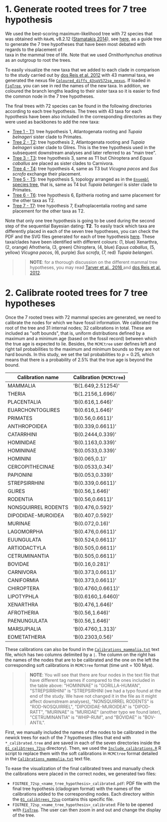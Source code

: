 # 1. Generate rooted trees for 7 tree hypothesis
We used the best-scoring maximum-likelihood tree with 72 species 
that was obtained with `RAxML` v8.2.12 ([Stamatakis 2014](https://github.com/stamatak/standard-RAxML)),
see [here](/01_SeqBayes_S1/01_BASEML/01_trees/ML_tree_72sp/RAxML_bestTree.concatenated.rooted.tree),
as a guide tree to generate the 7 tree hypotheses that have been most debated with regards to the placement of  
taxa in the mammal tree of life. Note that we used *Ornithorhynchus anatinus* as an outgroup 
to root the trees.

To easily visualize the new taxa that we added to each clade in comparison to the study carried out by 
[dos Reis et al. 2012](https://royalsocietypublishing.org/doi/full/10.1098/rspb.2012.0683?url_ver=Z39.88-2003&rfr_id=ori:rid:crossref.org&rfr_dat=cr_pub%3dpubmed)
with 43 mammal taxa, we generated the nexus 
file [`Coloured_diffs_43spVS72sp_nexus`](01_SeqBayes_S1/01_BASEML/01_trees/ML_tree_72sp/Coloured_diffs_43spVS72sp_nexus.tree).
If loaded in [`FigTree`](http://tree.bio.ed.ac.uk/software/figtree/), 
you can see in red the names of the new taxa. In addition, we coloured the branch lengths leading to their 
sister taxa so it is easier to find the common node in the 7 tree hypotheses.

The final trees with 72 species can be found in the following 
directories according to each tree hypothesis. The trees with 43 taxa for each hypothesis 
have been also included in the corresponding directories as they were used as backbones to add the new
taxa:   

   * [Tree 1 - T1](/01_SeqBayes_S1/01_BASEML/01_trees/00_rooted_trees_72sp/01_T1): tree hypothesis 1,
   Atlantogenata rooting and *Tupaia belnageri* sister clade to Primates.   
   * [Tree 2 - T2](/01_SeqBayes_S1/01_BASEML/01_trees/00_rooted_trees_72sp/02_T2): tree hypothesis 2,
   Atlantogenata rooting and *Tupaia belnageri* sister clade to Glires.
   This is the tree hypothesis used in the subsequent downstream analyses and later referred to as "main tree".   
   * [Tree 3 - T3](/01_SeqBayes_S1/01_BASEML/01_trees/00_rooted_trees_72sp/03_T3): tree hypothesis 3,
   same as T1 but Chiroptera and *Equus caballus* are placed as sister clades to Carnivora.   
   * [Tree 4 - T4](/01_SeqBayes_S1/01_BASEML/01_trees/00_rooted_trees_72sp/04_T4): tree hypothesis 4,
   same as T3 but *Vicugna pacos* and *Sus scrofa* exchange their placement.   
   * [Tree 5 - T5](/01_SeqBayes_S1/01_BASEML/01_trees/00_rooted_trees_72sp/05_T5): tree hypothesis 5,
   topology arranged as in the [`Ensembl` species tree](http://www.ensembl.org/info/about/speciestree.html), that is, same as T4 but *Tupaia belangeri* is sister clade to
   Primates.   
   * [Tree 6 - T6](/01_SeqBayes_S1/01_BASEML/01_trees/00_rooted_trees_72sp/06_T6): tree hypothesis 6,
   Epitheria rooting and same placement for the other taxa as T2.   
   * [Tree 7 - T7](/01_SeqBayes_S1/01_BASEML/01_trees/00_rooted_trees_72sp/07_T7): tree hypothesis 7,
   Exafroplacentalia rooting and same placement for the other taxa as T2.   

Note that only one tree hypothesis is going to be used during the second step of the 
sequential Bayesian dating: **T2**. To easily track which taxa are differently placed in each of the 
seven tree hypotheses, you can check the PDF and the SVG files generated for each of tree hypothesis 
[here](/01_SeqBayes_S1/01_BASEML/01_trees/02_tree_hypotheses_figures/). 
These taxa/clades have been identified with different colours: (1, blue) Xenarthra, (2, orange) Afrotheria,
(3, green) Chiroptera, (4, blue) *Equus caballus*, (5, yellow) *Vicugna pacos*, (6, purple) *Sus scrofa*,
(7, red) *Tupaia belangeri*. 

>>**NOTE**: for a thorough discussion on the different mammal tree hypotheses,
>> you may read [Tarver et al., 2016 ](https://pubmed.ncbi.nlm.nih.gov/26733575/) 
>> and [dos Reis et al. 2012](https://royalsocietypublishing.org/doi/full/10.1098/rspb.2012.0683?url_ver=Z39.88-2003&rfr_id=ori:rid:crossref.org&rfr_dat=cr_pub%3dpubmed).

# 2. Calibrate rooted trees for 7 tree hypotheses
Once the 7 rooted trees with 72 mammal species are generated, we need to calibrate the nodes for which
we have fossil information. We calibrated the root of the tree and 31 internal nodes; 32 calibrations 
in total. These are included as "soft bounds", that is, uniform distributions defined by a 
maximum and a minimum age (based on the fossil record) between which the true age is expected to lie.
Besides, the `MCMCtree` user defines left and right tail probabilities to the maximum and minimum bounds
so they are not hard bounds. 
In this study, we set the tail probabilities to $p=0.25$, which means that there is a probability of 2.5%
that the true age is beyond the bound. 

| Calibration name      | Calibration (`MCMCtree`) |
|-----------------------|------------------------|
| MAMMALIA              | 'B(1.649,2.51254)'     |
| THERIA                | 'B(1.2156,1.696)'      |
| PLACENTALIA           | 'B(0.616,1.646)'       |
| EUARCHONTOGLIRES      | 'B(0.616,1.646)'       |
| PRIMATES              | 'B(0.56,0.6611)'       |
| ANTHROPOIDEA          | 'B(0.339,0.6611)'      |
| CATARRHINI            | 'B(0.2444,0.339)'      |
| HOMINIDAE             | 'B(0.1163,0.339)'      |
| HOMININAE             | 'B(0.0533,0.339)'      |
| HOMININI              | 'B(0.065,0.1)'         |
| CERCOPITHECINAE       | 'B(0.0533,0.34)'       |
| PAPIONINI             | 'B(0.053,0.339)'       |
| STREPSIRRHINI         | 'B(0.339,0.6611)'      |
| GLIRES                | 'B(0.56,1.646)'        |
| RODENTIA              | 'B(0.56,0.6611)'       |
| NONSQUIRREL RODENTS   | 'B(0.476,0.592)'       |
| DIPODIDAE-MUROIDEA    | 'B(0.407,0.592)'       |
| MURINAE               | 'B(0.072,0.16)'        |
| LAGOMORPHA            | 'B(0.476,0.6611)'      |
| EUUNGULATA            | 'B(0.524,0.6611)'      |
| ARTIODACTYLA          | 'B(0.505,0.6611)'      |
| CETRUMINANTIA         | 'B(0.505,0.6611)'      |
| BOVIDAE               | 'B(0.16,0.281)'        |
| CARNIVORA             | 'B(0.373,0.6611)'      |
| CANIFORMIA            | 'B(0.373,0.6611)'      |
| CHIROPTERA            | 'B(0.4760,0.6611)'     |
| LIPOTYPHLA            | 'B(0.6160,1.6460)'     |
| XENARTHRA             | 'B(0.476,1.646)'       |
| AFROTHERIA            | 'B(0.56,1.646)'        |
| PAENUNGULATA          | 'B(0.56,1.646)'        |
| MARSUPIALIA           | 'B(0.4760,1.313)'      |
| EOMETATHERIA          | 'B(0.2303,0.56)'       |

These calibrations can also be found in the [`Calibrations_mammalia.txt`](01_SeqBayes_S1/01_BASEML/01_trees/01_calibtrees_72sp/Calibrations_mammalia.txt) text file, which 
has two columns delimited by a `|`. The column on the right has the names of the nodes that are to be calibrated 
and the one on the left the corresponding soft calibrations in `MCMCtree` format (time unit = 100 Mya).
>> **NOTE**: You will see that there are four nodes in the text file that have different tag names if compared to the ones included
>> in the table above: "HOMININAE" is "GORILLA-HUMAN", "STREPSIRRHINI" is "STREPSIRHINI (we had a typo found at the end of the study. 
>> We have not changed it in the file as it might affect downstream analyses), "NONSQUIRREL RODENTS" is "ROD-NOSQUIRREL",
>> "DIPODIDAE-MUROIDEA" is "DIPOD-RATT", "MURINAE" is "MURIDAE" (another typo we found later), "CETRUMINANTIA" is "WHIP-RUM", and "BOVIDAE" is "BOV-ANTIL".

First, we manually included the names of the nodes to be calibrated in the newick trees for each of 
the 7 hypotheses (files that end with `*_calibrated.tree` and are saved in each of the seven directories 
inside the [`01_calibtrees_72sp`](/01_SeqBayes_S1/01_BASEML/01_trees/01_calibtrees_72sp)
directory). Then, we used the [`Include_calibrations.R`](01_SeqBayes_S1/01_BASEML/01_trees/01_calibtrees_72sp/Include_calibrations.R)
R script to replace them with the soft calibrations in `MCMCtree` format detailed in the 
[`Calibrations_mammalia.txt`](01_SeqBayes_S1/01_BASEML/01_trees/01_calibtrees_72sp/Calibrations_mammalia.txt)
text file.

To ease the visualization of the final calibrated trees and manually check the calibrations were placed 
in the correct nodes, we generated two files:    

   * `FIGTREE_72sp_<name_tree_hypothesis>_calibrated.pdf`: PDF file with the final tree hypothesis (cladogram format) with the names 
   of the calibrations added to the corresponding nodes. Each directory within the [`01_calibtrees_72sp`](/01_SeqBayes_S1/01_BASEML/01_trees/01_calibtrees_72sp)
   contains this specific file.   
   * `FIGTREE_72sp_<name_tree_hypothesis>_calibrated`: File to be opened with [`FigTree`](http://tree.bio.ed.ac.uk/software/figtree/).
   The user can then zoom in and out and change the display of the tree.   
   
